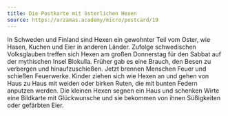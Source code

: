 ```yaml
---
title: Die Postkarte mit österlichen Hexen
source: https://arzamas.academy/micro/postcard/19
---
```


In Schweden und Finland sind Hexen ein gewohnter Teil vom Oster, wie Hasen, Kuchen und Eier in anderen Länder.
Zufolge schwedischen Volksglauben treffen sich Hexen am großen Donnerstag für den Sabbat auf der mythischen Insel Blokulla.
Früher gab es eine Brauch, den Besen zu verbergen und hinaufzuschießen.
Jetzt brennen Menschen Feuer und schießen Feuerwerke.
Kinder ziehen sich wie Hexen an und gehen von Haus zu Haus mit weiden oder birken Ruten, die mit bunten Federn anputzen werden.
Die kleinen Hexen segnen ein Haus und schenken Wirte eine Bildkarte mit Glückwunsche und sie bekommen von ihnen Süßigkeiten oder gefärbten Eier.
